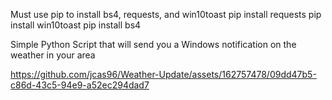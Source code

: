 Must use pip to install bs4, requests, and win10toast
  pip install requests
  pip install win10toast
  pip install bs4

Simple Python Script that will send you a Windows notification on the weather in your area


https://github.com/jcas96/Weather-Update/assets/162757478/09dd47b5-c86d-43c5-94e9-a52ec294dad7

